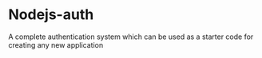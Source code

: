 # Nodejs-auth
A complete authentication system which can be used as a starter code for creating any new application
